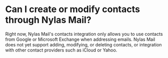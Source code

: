 <div id="container">

# Can I create or modify contacts through Nylas Mail?

Right now, Nylas Mail's contacts integration only allows you to use contacts from Google or Microsoft Exchange when addressing emails. Nylas Mail does not yet support adding, modifying, or deleting contacts, or integration with other contact providers such as iCloud or Yahoo.

</div>
